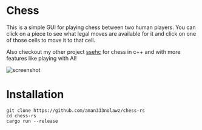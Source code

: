 # Chess
This is a simple GUI for playing chess between two human players. You can click on a piece to see what legal moves are available for it and click on one of those cells to move it to that cell. 

Also checkout my other project [ssehc](https://github.com/aman333nolawz/ssehc) for chess in c++ and with more features like playing with AI!


![screenshot](https://github.com/user-attachments/assets/59ea414b-27fc-42f6-b3a0-ae68433c93ef)

# Installation
```
git clone https://github.com/aman333nolawz/chess-rs
cd chess-rs
cargo run --release
```
